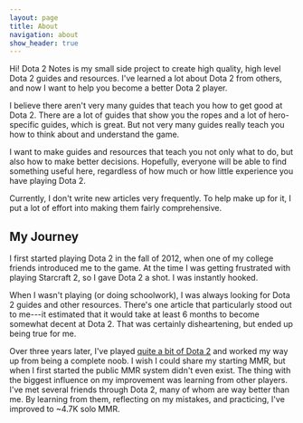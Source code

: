 ```yaml
---
layout: page
title: About
navigation: about
show_header: true
---
```


Hi! Dota 2 Notes is my small side project to create high quality, high level
Dota 2 guides and resources. I've learned a lot about Dota 2 from others, and
now I want to help you become a better Dota 2 player.

I believe there aren't very many guides that teach you how to get good at Dota
2. There are a lot of guides that show you the ropes and a lot of hero-
specific guides, which is great. But not very many guides really teach you how
to think about and understand the game.

I want to make guides and resources that teach you not only what to do, but
also how to make better decisions. Hopefully, everyone will be able to find
something useful here, regardless of how much or how little experience you
have playing Dota 2.

Currently, I don't write new articles very frequently. To help make up for it,
I put a lot of effort into making them fairly comprehensive.

## My Journey

I first started playing Dota 2 in the fall of 2012, when one of my college
friends introduced me to the game. At the time I was getting frustrated with
playing Starcraft 2, so I gave Dota 2 a shot. I was instantly hooked.

When I wasn't playing (or doing schoolwork), I was always looking for Dota 2
guides and other resources. There's one article that particularly stood out to
me---it estimated that it would take at least 6 months to become somewhat
decent at Dota 2. That was certainly disheartening, but ended up being true
for me.

Over three years later, I've played
<a href="http://www.dotabuff.com/players/96979705" target="_blank">
  quite a bit of Dota 2</a>
and worked my way up from being a complete noob. I wish I could
share my starting MMR, but when I first started the public MMR system didn't
even exist. The thing with the biggest influence on my improvement was
learning from other players. I've met several friends through Dota 2, many of
whom are way better than me. By learning from them, reflecting on my mistakes,
and practicing, I've improved to ~4.7K solo MMR.

